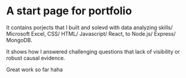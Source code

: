 # A start page for portfolio

It contains porjects that I built and solevd with data analyzing skills/ Microsoft Excel, CSS/ HTML/ Javascript/ React, to Node.js/ Express/ MongoDB.

It shows how I answered challenging questions that lack of visibility or robust causal evidence.

Great work so far haha
